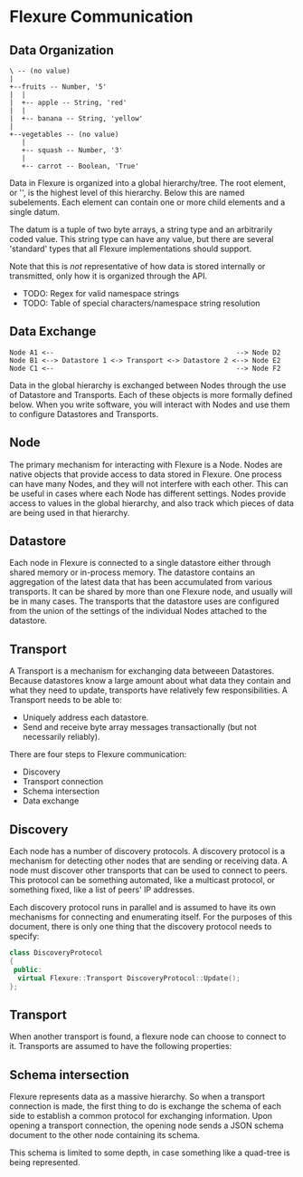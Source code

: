 Flexure Communication
=====================

Data Organization
-----------------
```
\ -- (no value)
|
+--fruits -- Number, '5'
|  |
|  +-- apple -- String, 'red'
|  |
|  +-- banana -- String, 'yellow'
|
+--vegetables -- (no value)
   |
   +-- squash -- Number, '3'
   |
   +-- carrot -- Boolean, 'True'
```
Data in Flexure is organized into a global hierarchy/tree.  The root element, or '\', is the highest level of this hierarchy.  Below this are named subelements.  Each element can contain one or more child elements and a single datum.

The datum is a tuple of two byte arrays, a string type and an arbitrarily coded value.  This string type can have any value, but there are several 'standard' types that all Flexure implementations should support.

Note that this is *not* representative of how data is stored internally or transmitted, only how it is organized through the API.

  * TODO: Regex for valid namespace strings
  * TODO: Table of special characters/namespace string resolution

Data Exchange
-------------
```
Node A1 <--                                             --> Node D2
Node B1 <--> Datastore 1 <-> Transport <-> Datastore 2 <--> Node E2
Node C1 <--                                             --> Node F2
```
Data in the global hierarchy is exchanged between Nodes through the use of Datastore and Transports.  Each of these objects is more formally defined below.  When you write software, you will interact with Nodes and use them to configure Datastores and Transports.

Node
----
The primary mechanism for interacting with Flexure is a Node.  Nodes are native objects that provide access to data stored in Flexure.  One process can have many Nodes, and they will not interfere with each other.  This can be useful in cases where each Node has different settings.  Nodes provide access to values in the global hierarchy, and also track which pieces of data are being used in that hierarchy.

Datastore
---------
Each node in Flexure is connected to a single datastore either through shared memory or in-process memory.  The datastore contains an aggregation of the latest data that has been accumulated from various transports.  It can be shared by more than one Flexure node, and usually will be in many cases.  The transports that the datastore uses are configured from the union of the settings of the individual Nodes attached to the datastore.

Transport
---------
A Transport is a mechanism for exchanging data betweeen Datastores.  Because datastores know a large amount about what data they contain and what they need to update, transports have relatively few responsibilities.  A Transport needs to be able to:

  * Uniquely address each datastore.
  * Send and receive byte array messages transactionally (but not necessarily reliably).

There are four steps to Flexure communication:
 * Discovery
 * Transport connection
 * Schema intersection
 * Data exchange

Discovery
---------
Each node has a number of discovery protocols.  A discovery protocol is a mechanism for detecting other nodes that are sending or receiving data.  A node must discover other transports that can be used to connect to peers.  This protocol can be something automated, like a multicast protocol, or something fixed, like a list of peers' IP addresses.

Each discovery protocol runs in parallel and is assumed to have its own mechanisms for connecting and enumerating itself.  For the purposes of this document, there is only one thing that the discovery protocol needs to specify:

```c++
class DiscoveryProtocol
{
 public:
  virtual Flexure::Transport DiscoveryProtocol::Update();
};
```

Transport
---------
When another transport is found, a flexure node can choose to connect to it.  Transports are assumed to have the following properties:


Schema intersection
-------------------
Flexure represents data as a massive hierarchy.  So when a transport connection is made, the first thing to do is exchange the schema of each side to establish a common protocol for exchanging information.  Upon opening a transport connection, the opening node sends a JSON schema document to the other node containing its schema.  

This schema is limited to some depth, in case something like a quad-tree is being represented.



